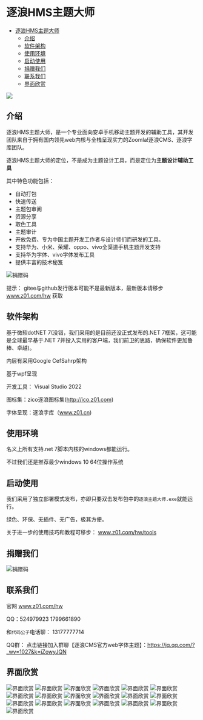 # 逐浪HMS主题大师
<!-- TOC -->

- [逐浪HMS主题大师](#逐浪hms主题大师)
  - [介绍](#介绍)
  - [软件架构](#软件架构)
  - [使用环境](#使用环境)
  - [启动使用](#启动使用)
  - [捐赠我们](#捐赠我们)
  - [联系我们](#联系我们)
  - [界面欣赏](#界面欣赏)

<!-- /TOC -->


<img src="images/about.gif" />



## 介绍

逐浪HMS主题大师，是一个专业面向安卓手机移动主题开发的辅助工具，其开发团队来自于拥有国内领先web内核与全栈呈现实力的Zoomla!逐浪CMS、逐浪字库团队。

逐浪HMS主题大师的定位，不是成为主题设计工具，而是定位为**主题设计辅助工具**

其中特色功能包括：

- 自动打包
- 快速传送
- 主题包审阅
- 资源分享
- 取色工具
- 主题审计
- 开放免费、专为中国主题开发工作者与设计师们而研发的工具。
- 支持华为、小米、荣耀、oppo、vivo全渠道手机主题开发支持
- 支持华为字体、vivo字体发布工具
- 提供丰富的技术秘笈

![捐赠码](images/a01.jpg)

提示： gitee与github发行版本可能不是最新版本，最新版本请移步 www.z01.com/hw 获取

## 软件架构

基于微软dotNET 7(没错，我们采用的是目前还没正式发布的.NET 7框架，这可能是全球最早基于.NET 7并投入实用的客户端，我们前卫的思路，确保软件更加鲁棒、卓越)。

内层有采用Google CefSahrp架构

基于wpf呈现

开发工具： Visual Studio 2022

图标集：zico逐浪图标集(http://ico.z01.com) 

字体呈现：逐浪字库（www.z01.cn)


## 使用环境

名义上所有支持.net 7脚本内核的windows都能运行。

不过我们还是推荐最少windows 10 64位操作系统

## 启动使用

我们采用了独立部署模式发布，亦即只要双击发布包中的`逐浪主题大师.exe`就能运行。

绿色、环保、无插件、无广告，极其方便。

关于进一步的使用技巧和教程可移步： www.z01.com/hw/tools

   

## 捐赠我们
![捐赠码](images/qrcode.jpg)



## 联系我们

官网 www.z01.com/hw

QQ：524979923   1799661890


和`代码公子`电话聊： 13177777714

QQ群： 点击链接加入群聊【逐浪CMS官方web字体主题】：https://jq.qq.com/?_wv=1027&k=jZowyJQN


## 界面欣赏

![界面欣赏](images/a00.jpg)
![界面欣赏](images/a01.jpg)
![界面欣赏](images/a02.jpg)
![界面欣赏](images/a03.jpg)
![界面欣赏](images/a04.jpg)
![界面欣赏](images/a05.jpg)
![界面欣赏](images/a06.jpg)
![界面欣赏](images/a07.jpg)
![界面欣赏](images/a08.jpg)
![界面欣赏](images/a09.jpg)
![界面欣赏](images/01.jpg)
![界面欣赏](images/02.jpg)
![界面欣赏](images/03.jpg)
![界面欣赏](images/04.jpg)
![界面欣赏](images/05.jpg)
![界面欣赏](images/06.jpg)
![界面欣赏](images/07.jpg)
![界面欣赏](images/08.jpg)
![界面欣赏](images/09.jpg)
